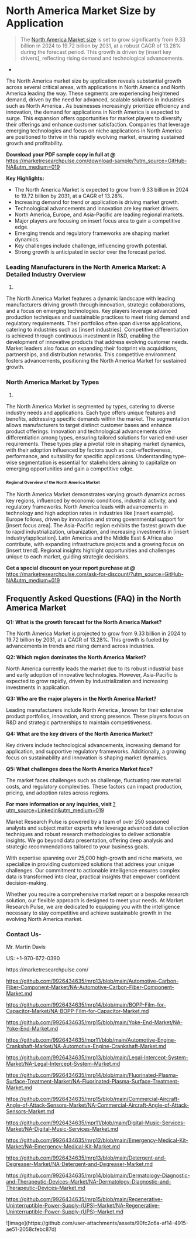 <h1>North America  Market&nbsp;Size by Application</h1><blockquote><p>The <a href="https://marketresearchpulse.com/download-sample/?utm_source=GitHub-NA&amp;utm_medium=019">North America  Market size</a> is set to grow significantly from 9.33 billion in 2024 to 19.72 billion by 2031, at a robust CAGR of 13.28% during the forecast period. This growth is driven by [insert key drivers], reflecting rising demand and technological advancements.</p></blockquote><ul><li></li></ul><p>The North America  market size by application reveals substantial growth across several critical areas, with applications in North America  and North America  leading the way. These segments are experiencing heightened demand, driven by the need for advanced, scalable solutions in industries such as North America . As businesses increasingly prioritize efficiency and innovation, the demand for applications in North America  is expected to surge. This expansion offers opportunities for market players to diversify their offerings and enhance customer satisfaction. Companies that leverage emerging technologies and focus on niche applications in North America  are positioned to thrive in this rapidly evolving market, ensuring sustained growth and profitability.</p><p><strong>Download your PDF sample copy in full at @ </strong><a href="https://marketresearchpulse.com/download-sample/?utm_source=GitHub-NA&amp;utm_medium=019">https://marketresearchpulse.com/download-sample/?utm_source=GitHub-NA&amp;utm_medium=019</a></p><p><strong>Key Highlights: </strong></p><ul><li>The North America  Market is expected to grow from 9.33 billion in 2024 to 19.72 billion by 2031, at a CAGR of 13.28%.</li><li>Increasing demand for trend or application is driving market growth.</li><li>Technological advancements and innovation are key market drivers.</li><li>North America, Europe, and Asia-Pacific are leading regional markets.</li><li>Major players are focusing on insert focus area to gain a competitive edge.</li><li>Emerging trends and regulatory frameworks are shaping market dynamics.</li><li>Key challenges include challenge, influencing growth potential.</li><li>Strong growth is anticipated in sector over the forecast period.</li></ul><h3>Leading Manufacturers in the North America  Market: A Detailed Industry Overview</h3><ol><li></li></ol><div class="flex max-w-full flex-col flex-grow"><div class="min-h-8 text-message flex w-full flex-col items-end gap-2 whitespace-normal break-words [.text-message+&amp;]:mt-5" dir="auto" data-message-author-role="assistant" data-message-id="fd8432e4-4910-450d-b182-61b7bfb0a01f" data-message-model-slug="gpt-4o"><div class="flex w-full flex-col gap-1 empty:hidden first:pt-[3px]"><div class="markdown prose w-full break-words dark:prose-invert light"><p>The North America  Market features a dynamic landscape with leading manufacturers driving growth through innovation, strategic collaborations, and a focus on emerging technologies. Key players leverage advanced production techniques and sustainable practices to meet rising demand and regulatory requirements. Their portfolios often span diverse applications, catering to industries such as [insert industries]. Competitive differentiation is achieved through continuous investment in R&amp;D, enabling the development of innovative products that address evolving customer needs. Market leaders also focus on expanding their footprint via acquisitions, partnerships, and distribution networks. This competitive environment fosters advancements, positioning the North America  Market for sustained growth.</p></div></div></div></div><h3>North America  Market by Types</h3><ol><li></li></ol><div class="flex max-w-full flex-col flex-grow"><div class="min-h-8 text-message flex w-full flex-col items-end gap-2 whitespace-normal break-words [.text-message+&amp;]:mt-5" dir="auto" data-message-author-role="assistant" data-message-id="084470be-0bb7-4664-bddf-5156b4f41249" data-message-model-slug="gpt-4o-mini"><div class="flex w-full flex-col gap-1 empty:hidden first:pt-[3px]"><div class="markdown prose w-full break-words dark:prose-invert light"><p>The North America  Market is segmented by types, catering to diverse industry needs and applications. Each type offers unique features and benefits, addressing specific demands within the market. The segmentation allows manufacturers to target distinct customer bases and enhance product offerings. Innovation and technological advancements drive differentiation among types, ensuring tailored solutions for varied end-user requirements. These types play a pivotal role in shaping market dynamics, with their adoption influenced by factors such as cost-effectiveness, performance, and suitability for specific applications. Understanding type-wise segmentation is essential for stakeholders aiming to capitalize on emerging opportunities and gain a competitive edge.</p></div></div></div></div><h3><span style="font-size: 11px;">Regional Overview of the North America  Market</span></h3><div class="flex max-w-full flex-col flex-grow"><div class="min-h-8 text-message flex w-full flex-col items-end gap-2 whitespace-normal break-words [.text-message+&amp;]:mt-5" dir="auto" data-message-author-role="assistant" data-message-id="e9038762-ce64-4e30-91c9-9bd413514231" data-message-model-slug="gpt-4o-mini"><div class="flex w-full flex-col gap-1 empty:hidden first:pt-[3px]"><div class="markdown prose w-full break-words dark:prose-invert light"><p>The North America  Market demonstrates varying growth dynamics across key regions, influenced by economic conditions, industrial activity, and regulatory frameworks. North America leads with advancements in technology and high adoption rates in industries like [insert example]. Europe follows, driven by innovation and strong governmental support for [insert focus area]. The Asia-Pacific region exhibits the fastest growth due to rapid industrialization, urbanization, and increasing investments in [insert industry/application]. Latin America and the Middle East &amp; Africa also contribute, with expanding infrastructure projects and a growing focus on [insert trend]. Regional insights highlight opportunities and challenges unique to each market, guiding strategic decisions.</p></div></div></div></div><p><strong>Get a special discount on your report purchase at @ </strong><a href="https://marketresearchpulse.com/ask-for-discount/?utm_source=GitHub-NA&amp;utm_medium=019">https://marketresearchpulse.com/ask-for-discount/?utm_source=GitHub-NA&amp;utm_medium=019</a></p><h2>Frequently Asked Questions (FAQ) in the North America  Market</h2><p><strong>Q1: What is the growth forecast for the North America  Market?</strong></p><p>The North America  Market is projected to grow from 9.33 billion in 2024 to 19.72 billion by 2031, at a CAGR of 13.28%. This growth is fueled by advancements in trends and rising demand across industries.</p><p><strong>Q2: Which region dominates the North America  Market?</strong></p><p>North America currently leads the market due to its robust industrial base and early adoption of innovative technologies. However, Asia-Pacific is expected to grow rapidly, driven by industrialization and increasing investments in application.</p><p><strong>Q3: Who are the major players in the North America  Market?</strong></p><p>Leading manufacturers include North America , known for their extensive product portfolios, innovation, and strong presence. These players focus on R&amp;D and strategic partnerships to maintain competitiveness.</p><p><strong>Q4: What are the key drivers of the North America  Market?</strong></p><p>Key drivers include technological advancements, increasing demand for application, and supportive regulatory frameworks. Additionally, a growing focus on sustainability and innovation is shaping market dynamics.</p><p><strong>Q5: What challenges does the North America  Market face?</strong></p><p>The market faces challenges such as challenge, fluctuating raw material costs, and regulatory complexities. These factors can impact production, pricing, and adoption rates across regions.</p><p><strong>For more information or any inquiries, visit&nbsp;</strong><a href="?utm_source=Linkedin&utm_medium=019">?utm_source=Linkedin&utm_medium=019</a></p><p>Market Research Pulse is powered by a team of over 250 seasoned analysts and subject matter experts who leverage advanced data collection techniques and robust research methodologies to deliver actionable insights. We go beyond data presentation, offering deep analysis and strategic recommendations tailored to your business goals.</p><p>With expertise spanning over 25,000 high-growth and niche markets, we specialize in providing customized solutions that address your unique challenges. Our commitment to actionable intelligence ensures complex data is transformed into clear, practical insights that empower confident decision-making.</p><p>Whether you require a comprehensive market report or a bespoke research solution, our flexible approach is designed to meet your needs. At Market Research Pulse, we are dedicated to equipping you with the intelligence necessary to stay competitive and achieve sustainable growth in the evolving North America  market.</p><h3><strong>Contact Us-</strong></h3><p>Mr. Martin Davis</p><p>US: +1-970-672-0390</p><p>https://marketresearchpulse.com/</p><p><a href="https://github.com/9926434635/mrp13/blob/main/Automotive-Carbon-Fiber-Component-Market/NA-Automotive-Carbon-Fiber-Component-Market.md">https://github.com/9926434635/mrp13/blob/main/Automotive-Carbon-Fiber-Component-Market/NA-Automotive-Carbon-Fiber-Component-Market.md</a></p><p><a href="https://github.com/9926434635/mrp14/blob/main/BOPP-Film-for-Capacitor-Market/NA-BOPP-Film-for-Capacitor-Market.md">https://github.com/9926434635/mrp14/blob/main/BOPP-Film-for-Capacitor-Market/NA-BOPP-Film-for-Capacitor-Market.md</a></p><p><a href="https://github.com/9926434635/mrp15/blob/main/Yoke-End-Market/NA-Yoke-End-Market.md">https://github.com/9926434635/mrp15/blob/main/Yoke-End-Market/NA-Yoke-End-Market.md</a></p><p><a href="https://github.com/9926434635/mpr11/blob/main/Automotive-Engine-Crankshaft-Market/NA-Automotive-Engine-Crankshaft-Market.md">https://github.com/9926434635/mpr11/blob/main/Automotive-Engine-Crankshaft-Market/NA-Automotive-Engine-Crankshaft-Market.md</a></p><p><a href="https://github.com/9926434635/mrp13/blob/main/Legal-Intercept-System-Market/NA-Legal-Intercept-System-Market.md">https://github.com/9926434635/mrp13/blob/main/Legal-Intercept-System-Market/NA-Legal-Intercept-System-Market.md</a></p><p><a href="https://github.com/9926434635/mrp14/blob/main/Fluorinated-Plasma-Surface-Treatment-Market/NA-Fluorinated-Plasma-Surface-Treatment-Market.md">https://github.com/9926434635/mrp14/blob/main/Fluorinated-Plasma-Surface-Treatment-Market/NA-Fluorinated-Plasma-Surface-Treatment-Market.md</a></p><p><a href="https://github.com/9926434635/mrp15/blob/main/Commercial-Aircraft-Angle-of-Attack-Sensors-Market/NA-Commercial-Aircraft-Angle-of-Attack-Sensors-Market.md">https://github.com/9926434635/mrp15/blob/main/Commercial-Aircraft-Angle-of-Attack-Sensors-Market/NA-Commercial-Aircraft-Angle-of-Attack-Sensors-Market.md</a></p><p><a href="https://github.com/9926434635/mpr11/blob/main/Digital-Music-Services-Market/NA-Digital-Music-Services-Market.md">https://github.com/9926434635/mpr11/blob/main/Digital-Music-Services-Market/NA-Digital-Music-Services-Market.md</a></p><p><a href="https://github.com/9926434635/mrp12/blob/main/Emergency-Medical-Kit-Market/NA-Emergency-Medical-Kit-Market.md">https://github.com/9926434635/mrp12/blob/main/Emergency-Medical-Kit-Market/NA-Emergency-Medical-Kit-Market.md</a></p><p><a href="https://github.com/9926434635/mrp13/blob/main/Detergent-and-Degreaser-Market/NA-Detergent-and-Degreaser-Market.md">https://github.com/9926434635/mrp13/blob/main/Detergent-and-Degreaser-Market/NA-Detergent-and-Degreaser-Market.md</a></p><p><a href="https://github.com/9926434635/mrp14/blob/main/Dermatology-Diagnostic-and-Therapeutic-Devices-Market/NA-Dermatology-Diagnostic-and-Therapeutic-Devices-Market.md">https://github.com/9926434635/mrp14/blob/main/Dermatology-Diagnostic-and-Therapeutic-Devices-Market/NA-Dermatology-Diagnostic-and-Therapeutic-Devices-Market.md</a></p><p><a href="https://github.com/9926434635/mrp15/blob/main/Regenerative-Uninterruptible-Power-Supply-(UPS)-Market/NA-Regenerative-Uninterruptible-Power-Supply-(UPS)-Market.md">https://github.com/9926434635/mrp15/blob/main/Regenerative-Uninterruptible-Power-Supply-(UPS)-Market/NA-Regenerative-Uninterruptible-Power-Supply-(UPS)-Market.md</a></p>
![image](https://github.com/user-attachments/assets/90fc2c6a-af14-4915-ae51-2058cfebc87d)
